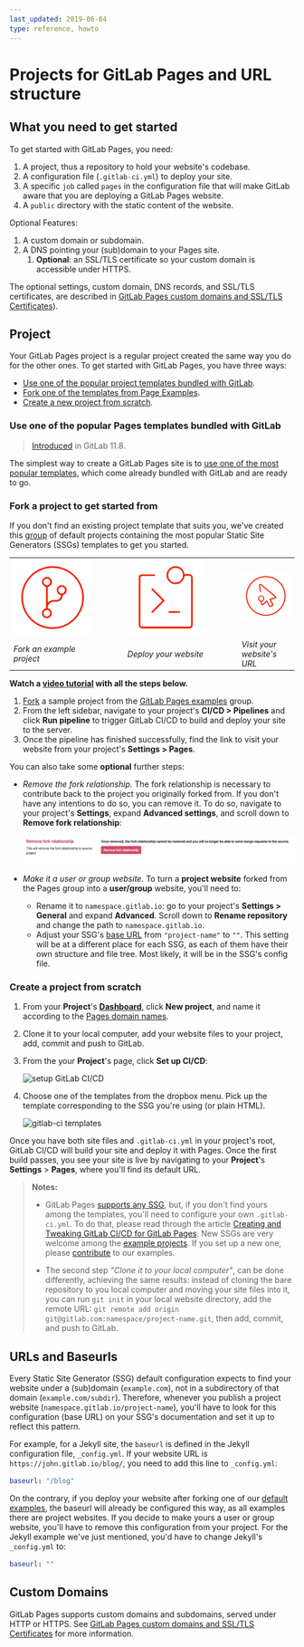 ```yaml
---
last_updated: 2019-06-04
type: reference, howto
---
```


# Projects for GitLab Pages and URL structure

## What you need to get started

To get started with GitLab Pages, you need:

1. A project, thus a repository to hold your website's codebase.
1. A configuration file (`.gitlab-ci.yml`) to deploy your site.
1. A specific `job` called `pages` in the configuration file
   that will make GitLab aware that you are deploying a GitLab Pages website.
1. A `public` directory with the static content of the website.

Optional Features:

1. A custom domain or subdomain.
1. A DNS pointing your (sub)domain to your Pages site.
   1. **Optional**: an SSL/TLS certificate so your custom
   domain is accessible under HTTPS.

The optional settings, custom domain, DNS records, and SSL/TLS certificates, are described in [GitLab Pages custom domains and SSL/TLS Certificates](custom_domains_ssl_tls_certification/index.md)).

## Project

Your GitLab Pages project is a regular project created the
same way you do for the other ones. To get started with GitLab Pages, you have three ways:

- [Use one of the popular project templates bundled with GitLab](#use-one-of-the-popular-pages-templates-bundled-with-gitlab).
- [Fork one of the templates from Page Examples](#fork-a-project-to-get-started-from).
- [Create a new project from scratch](#create-a-project-from-scratch).

### Use one of the popular Pages templates bundled with GitLab

> [Introduced](https://gitlab.com/gitlab-org/gitlab-ce/issues/47857)
in GitLab 11.8.

The simplest way to create a GitLab Pages site is to
[use one of the most popular templates](index.md#getting-started),
which come already bundled with GitLab and are ready to go.

### Fork a project to get started from

If you don't find an existing project template that suits you,
we've created this [group](https://gitlab.com/pages) of default projects
containing the most popular Static Site Generators (SSGs) templates to get you started.

<table class="borderless-table center fixed-table middle width-80">
  <tr>
    <td style="width: 30%"><img src="img/icons/fork.png" alt="Fork" class="image-noshadow half-width"></td>
    <td style="width: 10%">
      <strong>
        <i class="fa fa-angle-double-right" aria-hidden="true"></i>
      </strong>
    </td>
    <td style="width: 30%"><img src="img/icons/terminal.png" alt="Deploy" class="image-noshadow half-width"></td>
    <td style="width: 10%">
      <strong>
        <i class="fa fa-angle-double-right" aria-hidden="true"></i>
      </strong>
    </td>
    <td style="width: 30%"><img src="img/icons/click.png" alt="Visit" class="image-noshadow half-width"></td>
  </tr>
  <tr>
    <td><em>Fork an example project</em></td>
    <td></td>
    <td><em>Deploy your website</em></td>
    <td></td>
    <td><em>Visit your website's URL</em></td>
  </tr>
</table>

**<i class="fa fa-youtube-play youtube" aria-hidden="true"></i> Watch a [video tutorial](https://www.youtube.com/watch?v=TWqh9MtT4Bg) with all the steps below.**

1. [Fork](../../../gitlab-basics/fork-project.md) a sample project from the [GitLab Pages examples](https://gitlab.com/pages) group.
1. From the left sidebar, navigate to your project's **CI/CD > Pipelines**
   and click **Run pipeline** to trigger GitLab CI/CD to build and deploy your
   site to the server.
1. Once the pipeline has finished successfully, find the link to visit your
   website from your project's **Settings > Pages**.

You can also take some **optional** further steps:

- _Remove the fork relationship._ The fork relationship is necessary to contribute back to the project you originally forked from. If you don't have any intentions to do so, you can remove it. To do so, navigate to your project's **Settings**, expand **Advanced settings**, and scroll down to **Remove fork relationship**:

  ![remove fork relationship](img/remove_fork_relationship.png)

- _Make it a user or group website._ To turn a **project website** forked
  from the Pages group into a **user/group** website, you'll need to:
  - Rename it to `namespace.gitlab.io`: go to your project's
    **Settings > General** and expand **Advanced**. Scroll down to
    **Rename repository** and change the path to `namespace.gitlab.io`.
  - Adjust your SSG's [base URL](#urls-and-baseurls) from `"project-name"` to
    `""`. This setting will be at a different place for each SSG, as each of them
    have their own structure and file tree. Most likely, it will be in the SSG's
    config file.

### Create a project from scratch

1. From your **Project**'s **[Dashboard](https://gitlab.com/dashboard/projects)**,
   click **New project**, and name it according to the
   [Pages domain names](getting_started_part_one.md#gitlab-pages-domain-names).
1. Clone it to your local computer, add your website
   files to your project, add, commit and push to GitLab.
1. From the your **Project**'s page, click **Set up CI/CD**:

   ![setup GitLab CI/CD](img/setup_ci.png)

1. Choose one of the templates from the dropbox menu.
   Pick up the template corresponding to the SSG you're using (or plain HTML).

   ![gitlab-ci templates](img/choose_ci_template.png)

Once you have both site files and `.gitlab-ci.yml` in your project's
root, GitLab CI/CD will build your site and deploy it with Pages.
Once the first build passes, you see your site is live by
navigating to your **Project**'s **Settings** > **Pages**,
where you'll find its default URL.

> **Notes:**
>
> - GitLab Pages [supports any SSG](https://about.gitlab.com/2016/06/17/ssg-overview-gitlab-pages-part-3-examples-ci/), but,
>   if you don't find yours among the templates, you'll need
>   to configure your own `.gitlab-ci.yml`. To do that, please
>   read through the article [Creating and Tweaking GitLab CI/CD for GitLab Pages](getting_started_part_four.md). New SSGs are very welcome among
>   the [example projects](https://gitlab.com/pages). If you set
>   up a new one, please
>   [contribute](https://gitlab.com/pages/pages.gitlab.io/blob/master/CONTRIBUTING.md)
>   to our examples.
>
> - The second step _"Clone it to your local computer"_, can be done
>   differently, achieving the same results: instead of cloning the bare
>   repository to you local computer and moving your site files into it,
>   you can run `git init` in your local website directory, add the
>   remote URL: `git remote add origin git@gitlab.com:namespace/project-name.git`,
>   then add, commit, and push to GitLab.

## URLs and Baseurls

Every Static Site Generator (SSG) default configuration expects
to find your website under a (sub)domain (`example.com`), not
in a subdirectory of that domain (`example.com/subdir`). Therefore,
whenever you publish a project website (`namespace.gitlab.io/project-name`),
you'll have to look for this configuration (base URL) on your SSG's
documentation and set it up to reflect this pattern.

For example, for a Jekyll site, the `baseurl` is defined in the Jekyll
configuration file, `_config.yml`. If your website URL is
`https://john.gitlab.io/blog/`, you need to add this line to `_config.yml`:

```yaml
baseurl: "/blog"
```

On the contrary, if you deploy your website after forking one of
our [default examples](https://gitlab.com/pages), the baseurl will
already be configured this way, as all examples there are project
websites. If you decide to make yours a user or group website, you'll
have to remove this configuration from your project. For the Jekyll
example we've just mentioned, you'd have to change Jekyll's `_config.yml` to:

```yaml
baseurl: ""
```

## Custom Domains

GitLab Pages supports custom domains and subdomains, served under HTTP or HTTPS.
See [GitLab Pages custom domains and SSL/TLS Certificates](custom_domains_ssl_tls_certification/index.md) for more information.
